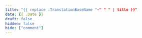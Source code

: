 ```yaml
---
title: "{{ replace .TranslationBaseName "-" " " | title }}"
date: {{ .Date }}
draft: false
hidden: false
hide: ["comment"]
---
```



